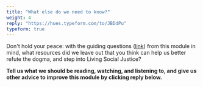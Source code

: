 ```yaml
---
title: "What else do we need to know?"
weight: 4
reply: "https://hues.typeform.com/to/JBDdPu"
typeform: true
---
```


Don't hold your peace: with the guiding questions ([link](https://5.course.sjmd.space)) from this module in mind, what resources did we leave out that you think can help us better refute the dogma, and step into Living Social Justice?

**Tell us what we should be reading, watching, and listening to, and give us other advice to improve this module by clicking reply below.**
